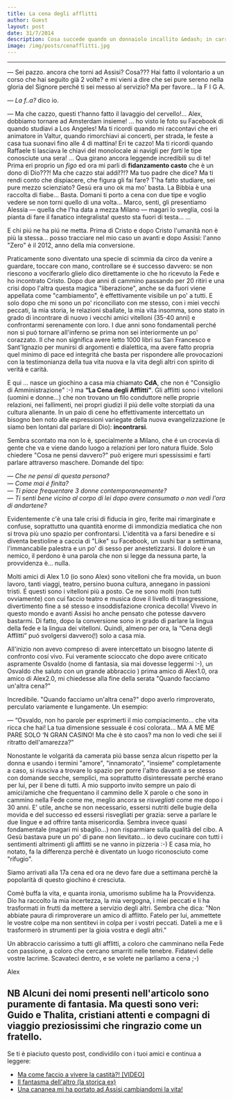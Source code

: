 ```yaml
---
title: La cena degli afflitti
author: Guest
layout: post
date: 31/7/2014
description: Cosa succede quando un donnaiolo incallito &mdash; in carriera  &mdash; che fa la bella vita di Milano incontra Gesù Cristo? Cosa succede quando incomincia a seguire il Signore? E cosa penseranno i suoi amici compagni di movida?! ... nascono le cene degli afflitti  &mdash; tra diavoli e acqua santa  &mdash; bon appétit!
image: /img/posts/cenafflitti.jpg
---
```


---

&mdash;   Sei pazzo. ancora che torni ad Assisi? Cosa??? Hai fatto il volontario a un corso che hai seguito già 2 volte? e mi vieni a dire che sei pure sereno nella gloria del Signore perché ti sei messo al servizio? Ma per favore… la F I G A.
 
&mdash;   *La f..a?*  dico io.
 
&mdash;  Ma che cazzo, questi t'hanno fatto il lavaggio del cervello!... Alex, dobbiamo tornare ad Amsterdam insieme! ... ho visto le foto su Facebook di quando studiavi a Los Angeles! Ma ti ricordi quando mi raccontavi che eri animatore in Valtur, quando rimorchiavi ai concerti, per strada, le feste a casa tua suonavi fino alle 4 di mattina! Eri te cazzo! Ma ti ricordi quando Raffaele ti lasciava le chiavi del monolocale ai navigli per *farti* le tipe conosciute una sera! ... Qua girano ancora leggende incredibili su di te!  Prima eri proprio un *figo* ed ora mi parli di **fidanzamento casto** che è un dono di Dio???! Ma  che cazzo stai addí!?!? Ma tuo padre che dice? Ma ti rendi conto che dispiacere, che figura gli fai fare? T'ha fatto studiare, sei pure mezzo scienziato? Gesú era uno ok ma mo' basta. La Bibbia è una raccolta di fiabe... Basta. Domani ti porto a cena con due tipe e voglio vedere se non torni quello di una volta... Marco, senti, gli presentiamo Alessia &mdash; quella che l'ha data a mezza Milano &mdash;  magari lo sveglia, così la pianta di fare il fanatico integralista! questo sta fuori di testa... 
...

E chi piú ne ha piú ne metta. Prima di Cristo e dopo Cristo l'umanità non è più la stessa... posso tracciare nel mio caso un avanti e dopo Assisi: l'anno "Zero" è il 2012, anno della mia conversione.


Praticamente sono diventato una specie di scimmia da circo da venire a guardare, toccare con mano, controllare se é successo davvero: se non riescono a vociferarlo glielo dico direttamente io che ho ricevuto la Fede e ho incontrato Cristo. Dopo due anni di cammino passando per 20 ritiri e una crisi dopo l'altra questa magica "liberazione", anche se da fuori viene appellata come "cambiamento", è effettivamente visibile un po' a tutti. E solo dopo che mi sono un po' riconciliato con me stesso, con i miei vecchi peccati, la mia storia, le relazioni sballate, la mia vita insomma, sono stato in grado di incontrare di nuovo i vecchi amici vitelloni (35-40 anni) e confrontarmi serenamente con loro. I due anni sono fondamentali perché non si puó tornare all'inferno se prima non sei interiormente un po' corazzato. Il che non significa avere letto 1000 libri su San Francesco e Sant'Ignazio per munirsi di argomenti e dialettica, ma avere fatto propria quel minimo di pace ed integritá che basta per rispondere alle provocazioni con la testimonianza della tua vita nuova e la vita degli altri con spirito di veritá e caritá. 


E qui ... nasce un giochino a casa mia chiamato **CdA**,  che non é  "Consiglio di Amministrazione" :-) ma  **“La Cena degli Afflitti”**. Gli afflitti sono i vitelloni (uomini e donne...) che non trovano un filo conduttore nelle proprie relazioni, nei fallimenti, nei propri giudizi il piú delle volte storpiati da una cultura alienante. In un paio di cene ho effettivamente intercettato un bisogno ben noto alle espressioni variegate della nuova evangelizzazione (e siamo ben lontani dal parlare di Dio): **incontrarsi**. 

Sembra scontato ma non lo è, specialmente a Milano, che é un crocevia di gente che va e viene dando luogo a relazioni per loro natura fluide. Solo chiedere "Cosa ne pensi davvero?" può erigere muri spessissimi e farti parlare attraverso maschere. Domande del tipo:

&mdash; *Che ne pensi di questa persona?* <br>
&mdash; *Come mai é finita?*  <br>
&mdash; *Ti piace frequentare 3 donne contemporaneamente?*  <br>
&mdash; *Ti senti bene vicino al corpo di lei dopo avere consumato o non vedi l'ora di andartene?* 

Evidentemente c'è una tale crisi di fiducia in giro, ferite mai rimarginate e confuse, soprattutto una quantità enorme di immondizia mediatica che non si trova più uno spazio per confrontarsi. L'identità va a farsi benedire e si diventa bestioline a caccia di "Like" su Facebook, un sushi bar a settimana, l'immancabile palestra e un po' di sesso per anestetizzarsi. Il dolore è un nemico, il perdono è una parola che non si legge da nessuna parte, la provvidenza è... nulla.

Molti amici di Alex 1.0 (io sono Alex) sono vitelloni che fra movida, un buon lavoro, tanti viaggi, teatro, persino buona cultura, annegano in passioni tristi. E questi sono i vitelloni più a posto. Ce ne sono molti (non tutti ovviamente) con cui faccio teatro e musica dove il livello di trasgressione, divertimento fine a sé stesso e insoddisfazione cronica decolla! Vivevo in questo mondo e avanti Assisi ho anche pensato che potesse davvero bastarmi. Di fatto, dopo la conversione sono in grado di parlare la lingua della fede e la lingua dei vitelloni. Quindi, almeno per ora, la “Cena degli Afflitti” puó svolgersi davvero(!) solo a casa mia. 

All'inizio non avevo compreso di avere intercettato un bisogno latente di confronto cosí vivo. Fui veramente scioccato che dopo avere criticato aspramente Osvaldo (nome di fantasia, sia mai dovesse leggermi :-), un  Osvaldo che saluto con un grande abbraccio ) prima amico di Alex1.0, ora amico di Alex2.0, mi chiedesse alla fine della serata "Quando facciamo un'altra cena?" 

Incredibile. "Quando facciamo un'altra cena?" dopo averlo rimproverato, perculato variamente e lungamente. Un esempio: 

&mdash; “Osvaldo, non ho parole per esprimerti il mio compiacimento... che vita ricca che hai! La tua dimensione sessuale é cosí colorata…  MA A ME ME PARE SOLO ‘N GRAN CASINO! Ma che è sto caos? ma non lo vedi che sei il ritratto dell'amarezza?”

 Nonostante le volgaritá da camerata piú basse senza alcun rispetto per la donna e usando i termini "amore", "innamorato", "insieme" completamente a caso, si riusciva a trovare lo spazio per porre l'altro davanti a se stesso con domande secche, semplici, ma soprattutto disinteressate perché erano per lui, per il bene di tutti. A mio supporto invito sempre un paio di amici/amiche che frequentano il cammino delle X parole o che sono in cammino nella Fede come me, meglio ancora se *risvegliati* come me dopo i 30 anni. E' utile, anche se non necessario, essersi nutriti delle bugie della movida e del successo ed essersi risvegliati per grazia: serve a parlare le due lingue e ad offrire tanta misericordia. Sembra invece quasi fondamentale (magari mi sbaglio...) non risparmiare sulla qualità del cibo. A Gesù bastava pure un po' di pane non lievitato... io devo cucinare con tutti i sentimenti altrimenti gli afflitti se ne vanno in pizzeria :-) E casa mia, ho notato, fa la differenza perchè è diventato un luogo riconosciuto come "rifugio".

Siamo arrivati alla 17a cena ed ora ne devo fare due a settimana perchè la popolarità di questo giochino é cresciuta. 

Comè buffa la vita, e quanta ironia, umorismo sublime ha la Provvidenza. Dio ha raccolto la mia incertezza, la mia vergogna, i miei peccati e li ha trasformati in frutti da mettere a servizio degli altri. Sembra che dica: "Non abbiate paura di rimproverare un amico di afflitto. Fatelo per lui, ammettete le vostre colpe ma non sentitevi in colpa per i vostri peccati. Dateli a me e li trasformerò in strumenti per la gioia vostra e degli altri." 

Un abbraccio carissimo a tutti gli afflitti, a coloro che camminano nella Fede con passione, a coloro che cercano smarriti nelle tenebre. Fidatevi delle vostre lacrime. Scavateci dentro, e se volete ne parliamo a cena ;-)

Alex

NB Alcuni dei nomi presenti nell'articolo sono puramente di fantasia. Ma questi sono veri: Guido e Thalita, cristiani attenti e compagni di viaggio preziosissimi che ringrazio come un fratello. 
---

Se ti è piaciuto questo post, condividilo con i tuoi amici e continua a leggere:

- [Ma come faccio a vivere la castità?! [VIDEO]](http://5p2p.it/2014/01/21/ma-come-vivere-la-castita.html)
- [Il fantasma dell'altro (la storica ex)](http://5p2p.it/2014/02/03/il-fantasma-dell-altro.html)
- [Una cananea mi ha portato ad Assisi cambiandomi la vita!](http://5p2p.it/2013/07/03/una-cananea-assisi.html)
